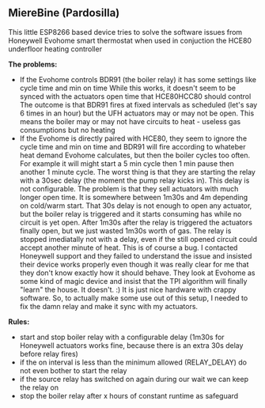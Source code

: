 ## MiereBine (Pardosilla)

This little ESP8266 based device tries to solve the software issues
from Honeywell Evohome smart thermostat when used in conjuction the HCE80 underfloor heating controller

**The problems:**
- If the Evohome controls BDR91 (the boiler relay) it has some settings like cycle  time and min on time
While this works, it doesn't seem to be synced with the actuators open time that HCE80HCC80 should control
The outcome is that BDR91 fires at fixed intervals as scheduled (let's say 6 times in an hour) but the UFH actuators
may or may not be open. This means the boiler may or may not have circuits to heat - useless gas consumptions but no heating
- If the Evohome is directly paired with HCE80, they seem to ignore the cycle time and min on time and BDR91 will fire according
to whateber heat demand Evohome calculates, but then the boiler cycles too often. For example it will might start a 5 min cycle
then 1 min pause then another 1 minute cycle.
The worst thing is that they are starting the relay with a 30sec delay (the moment the pump relay kicks in). This delay is not configurable.
The problem is that they sell actuators with much longer open time. It is somewhere between 1m30s and 4m depending on cold/warm start.
That 30s delay is not enough to open any actuator, but the boiler relay is triggered and it starts consuming has while no circuit is yet open.
After 1m30s after the relay is triggered the actuators finally open, but we just wasted 1m30s worth of gas.
The relay is stopped imediatally not with a delay, even if the still opened circuit could accept another minute of heat.
This is of course a bug. I contacted Honeywell support and they failed to understand the issue
and insisted their device works properly even though it was really clear for me that they don't know exactly how it should behave. 
They look at Evohome as some kind of magic device and insist that the TPI algorithm will finally "learn" the house. It doesn't. :)
It is just nice hardware with crappy software.
So, to actually make some use out of this setup, I needed to fix the damn relay and make it sync with my actuators.

**Rules:**
- start and stop boiler relay with a configurable delay (1m30s for Honeywell actuators works fine, because there is an extra 30s delay before relay fires)
- if the on interval is less than the minimum allowed (RELAY_DELAY) do not even bother to start the relay
- if the source relay has switched on again during our wait we can keep the relay on
- stop the boiler relay after x hours of constant runtime as safeguard
